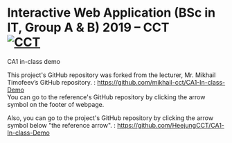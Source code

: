# Interactive Web Application (BSc in IT, Group A & B) 2019 – CCT<br/>[![CCT](https://www.cct.ie/wp-content/themes/hdcct/img/atoms/logo.jpg)](http://cct.ie)

CA1 in-class demo

This project's GitHub repository was forked from the lecturer, Mr. Mikhail Timofeev’s GitHub repository.
: https://github.com/mikhail-cct/CA1-In-class-Demo  
You can go to the reference's GitHub repository by clicking the arrow symbol on the footer of webpage.

Also, you can go to the project's GitHub repository by clicking the arrow symbol below "the reference arrow".
: https://github.com/HeejungCCT/CA1-In-class-Demo 
